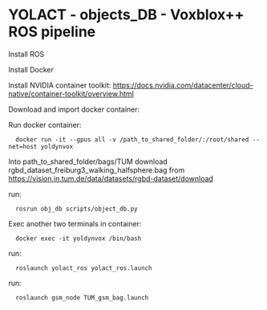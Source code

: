 # YOLACT - objects_DB - Voxblox++ ROS pipeline

Install ROS

Install Docker

Install NVIDIA container toolkit: https://docs.nvidia.com/datacenter/cloud-native/container-toolkit/overview.html

Download and import docker container: 



Run docker container:
      
      docker run -it --gpus all -v /path_to_shared_folder/:/root/shared --net=host yoldynvox

Into path_to_shared_folder/bags/TUM download rgbd_dataset_freiburg3_walking_halfsphere.bag from https://vision.in.tum.de/data/datasets/rgbd-dataset/download

run: 

      rosrun obj_db scripts/object_db.py

Exec another two terminals in container:

      docker exec -it yoldynvox /bin/bash
      
run:

      roslaunch yolact_ros yolact_ros.launch
      
run:
      
      roslaunch gsm_node TUM_gsm_bag.launch
      
 
